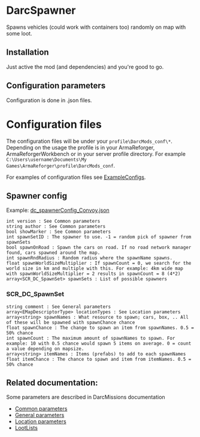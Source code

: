 # DarcSpawner
Spawns vehicles (could work with containers too) randomly on map with some loot.

## Installation
Just active the mod (and dependencies) and you're good to go.

## Configuration parameters
Configuration is done in .json files.

# Configuration files
The configuration files will be under your ```profile\DarcMods_conf\*```. Depending on the usage the profile is in your ArmaReforger, ArmaReforgerWorkbench or in your server profile directory. For example ```C:\Users\username\Documents\My Games\ArmaReforger\profile\DarcMods_conf```.

For examples of configuration files see [ExampleConfigs](https://github.com/mokdevel/DarcMods/tree/main/DarcSpawner/ExampleConfigs).

## Spawner config
Example: [dc_spawnerConfig_Convoy.json](https://github.com/mokdevel/DarcMods/blob/main/DarcSpawner/ExampleConfigs/dc_spawnerConfig.json)

```
int version : See Common parameters
string author : See Common parameters
bool showMarker : See Common parameters
int spawnSetID : The spawner to use. -1 = random pick of spawner from spawnSets
bool spawnOnRoad : Spawn the cars on road. If no road network manager found, cars spawned around the map.
int spawnRndRadius : Random radius where the spawnName spawns. 
float spawnWorldSizeMultiplier : If spawnCount = 0, we search for the world size in km and multiple with this. For example: 4km wide map with spawnWorldSizeMultiplier = 2 results in spawnCount = 8 (4*2)
array<SCR_DC_SpawnSet> spawnSets : List of possible spawners
```

### SCR_DC_SpawnSet
```
string comment : See General parameters
array<EMapDescriptorType> locationTypes : See Location parameters
array<string> spawnNames : What resource to spawn; cars, box, .. All of these will be spawned with spawnChance chance
float spawnChance : The change to spawn an item from spawnNames. 0.5 = 50% chance
int spawnCount : The maximum amount of spawnNames to spawn. For example: 10 with 0.5 chance would spawn 5 items on average. 0 = count a value depending on mapsize.
array<string> itemNames : Items (prefabs) to add to each spawnNames
float itemChance : The chance to spawn and item from itemNames. 0.5 = 50% chance
```

## Related documentation:
Some parameters are described in DarcMissions documentation
- [Common parameters](https://github.com/mokdevel/DarcMods/blob/main/DarcMissions/README.md#common-parameters)
- [General parameters](https://github.com/mokdevel/DarcMods/blob/main/DarcMissions/README.md#general-parameters)
- [Location parameters](https://github.com/mokdevel/DarcMods/blob/main/DarcMissions/README.md#location-parameters)
- [LootLists](https://github.com/mokdevel/DarcMods/blob/main/DarcMissions/README.md#loot-lists)
